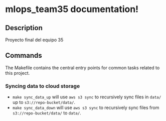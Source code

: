 # mlops_team35 documentation!

## Description

Proyecto final del equipo 35

## Commands

The Makefile contains the central entry points for common tasks related to this project.

### Syncing data to cloud storage

* `make sync_data_up` will use `aws s3 sync` to recursively sync files in `data/` up to `s3://repo-bucket/data/`.
* `make sync_data_down` will use `aws s3 sync` to recursively sync files from `s3://repo-bucket/data/` to `data/`.


